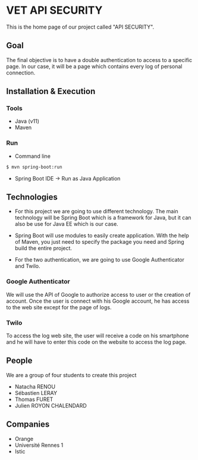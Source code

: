 # VET API SECURITY

This is the home page of our project called "API SECURITY".

## Goal

The final objective is to have a double authentication to access
to a specific page. In our case, it will be a page which contains
every log of personal connection.

## Installation & Execution

### Tools

- Java (v11)
- Maven

### Run

- Command line
```sh
$ mvn spring-boot:run
```

- Spring Boot IDE -> Run as Java Application

## Technologies

- For this project we are going to use different technology. The
main technology will be Spring Boot which is a framework for Java, but
it can also be use for Java EE which is our case.

- Spring Boot will use modules to easily create application. With
		the help of Maven, you just need to specify the package you need and
		Spring build the entire project.

- For the two authentication, we are going to use Google
		Authenticator and Twilo.

### Google Authenticator

We will use the API of Google to authorize access to user or the
		creation of account. Once the user is connect with his Google account,
		he has access to the web site except for the page of logs.

### Twilo

To access the log web site, the user will receive a code on his
		smartphone and he will have to enter this code on the website to
		access the log page.
		
## People

We are a group of four students to create this project
- Natacha RENOU
- Sébastien LERAY
- Thomas FURET
- Julien ROYON CHALENDARD

## Companies

- Orange
- Université Rennes 1
- Istic

